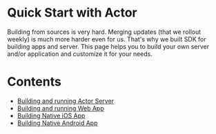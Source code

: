 # Quick Start with Actor

Building from sources is very hard. Merging updates (that we rollout weekly) is much more harder even for us. That's why we built SDK for building apps and server. This page helps you to build your own server and/or application and customize it for your needs.

# Contents

* [Building and running Actor Server](server/)
* [Building and running Web App](web/)
* [Building Native iOS App](ios/)
* [Building Native Android App](android/)
